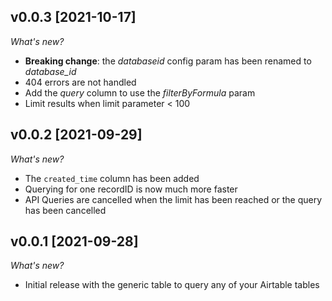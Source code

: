 ## v0.0.3 [2021-10-17]

_What's new?_

- **Breaking change**: the *databaseid* config param has been renamed to *database_id*
- 404 errors are not handled
- Add the *query* column to use the *filterByFormula* param
- Limit results when limit parameter < 100

## v0.0.2 [2021-09-29]

_What's new?_

- The `created_time` column has been added
- Querying for one recordID is now much more faster
- API Queries are cancelled when the limit has been reached or the query has been cancelled

## v0.0.1 [2021-09-28]

_What's new?_

- Initial release with the generic table to query any of your Airtable tables

